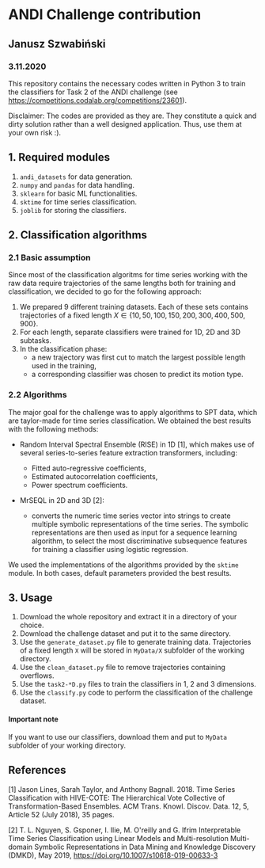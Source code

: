 # ANDI Challenge contribution
## Janusz Szwabiński
### 3.11.2020

This repository contains the necessary codes written in Python 3 to train the classifiers for Task 2 of the ANDI challenge (see https://competitions.codalab.org/competitions/23601). 

Disclaimer:
The codes are provided as they are. They constitute a quick and dirty solution rather than a well designed application. Thus, use them at your own risk :).

## 1. Required modules 

1. `andi_datasets` for data generation.
2. `numpy` and `pandas` for data handling.
3. `sklearn` for basic ML functionalities.
3. `sktime` for time series classification.
4. `joblib` for storing the classifiers.

## 2. Classification algorithms

### 2.1 Basic assumption

Since most of the classification algoritms for time series working with the raw data require trajectories of the same lengths both for training and classification, we decided to go for the following approach:

1. We prepared 9 different training datasets. Each of these sets contains trajectories of a fixed length $X\in\{10,50,100,150,200,300,400,500,900\}$.
2. For each length, separate classifiers were trained for 1D, 2D and 3D subtasks.
3. In the classification phase:
	* a new trajectory was first cut to match the largest possible length used in the training,
	* a corresponding classifier was chosen to predict its motion type.
	
### 2.2 Algorithms
The major goal for the challenge was to apply algorithms to SPT data, which are taylor-made for time series classification. We obtained the best results with the following methods:

* Random Interval Spectral Ensemble (RISE) in 1D [1], which makes use of several series-to-series feature extraction transformers, including:
	* Fitted auto-regressive coefficients,
	* Estimated autocorrelation coefficients,
	* Power spectrum coefficients.

* MrSEQL in 2D and 3D [2]:
	- converts the numeric time series vector into strings to create multiple symbolic
representations of the time series. The symbolic representations are then used as input for  a sequence learning algorithm, to select the most discriminative subsequence features for training a classifier using logistic regression.

We used the implementations of the algorithms provided by the `sktime` module. In both cases, default parameters provided the best results. 
	
## 3. Usage

1. Download the whole repository and extract it in a directory of your choice.
2. Download the challenge dataset and put it to the same directory.
3. Use the `generate_dataset.py` file to generate training data. Trajectories of a fixed length `X` will be stored in `MyData/X` subfolder of the working directory.
4. Use the `clean_dataset.py` file to remove trajectories containing overflows.
5. Use the `task2-*D.py` files to train the classifiers in 1, 2 and 3 dimensions.
6. Use the `classify.py` code to perform the classification of the challenge dataset.

#### Important note
If you want to use our classifiers, download them and put to `MyData` subfolder of your working directory.

## References

[1] Jason Lines, Sarah Taylor, and Anthony Bagnall. 2018. Time Series Classification with HIVE-COTE: The Hierarchical Vote Collective of Transformation-Based Ensembles. ACM Trans. Knowl. Discov. Data. 12, 5, Article 52 (July 2018), 35 pages.

[2] T. L. Nguyen, S. Gsponer, I. Ilie, M. O'reilly and G. Ifrim Interpretable Time Series Classification using Linear Models and Multi-resolution Multi-domain Symbolic Representations in Data Mining and Knowledge Discovery (DMKD), May 2019, https://doi.org/10.1007/s10618-019-00633-3

